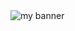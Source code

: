 <img src="https://i.pinimg.com/originals/28/35/b0/2835b06c053a1fdab58a4b8d7006f73b.gif" alt="my banner">